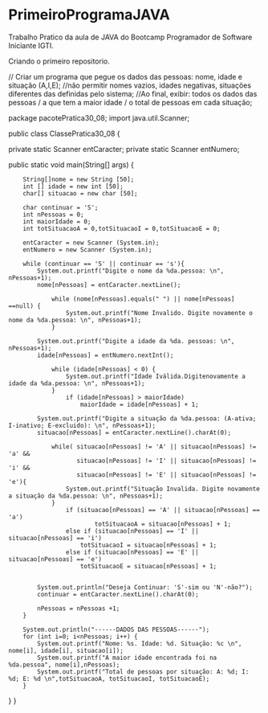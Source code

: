 # PrimeiroProgramaJAVA
Trabalho Pratico da aula de JAVA do Bootcamp Programador de Software Iniciante IGTI.

Criando o primeiro repositorio.

// Criar um programa que pegue os dados das pessoas: nome, idade e situação (A,I,E);
//não permitir nomes vazios, idades negativas, situações diferentes das definidas pelo sistema;
//Ao final, exibir: todos os dados das pessoas / a que tem a maior idade / o total de pessoas em cada situação;
		

package pacotePratica30_08;
import java.util.Scanner;

public class ClassePratica30_08 {

private static Scanner entCaracter;
private static Scanner entNumero;

public static void main(String[] args) {
	
		String[]nome = new String [50];
		int [] idade = new int [50];
		char[] situacao = new char [50];
		
		char continuar = 'S';
		int nPessoas = 0;
		int maiorIdade = 0;
		int totSituacaoA = 0,totSituacaoI = 0,totSituacaoE = 0; 
		
		entCaracter = new Scanner (System.in);
		entNumero = new Scanner (System.in);
		
		while (continuar == 'S' || continuar == 's'){
			System.out.printf("Digite o nome da %da.pessoa: \n", nPessoas+1);
			nome[nPessoas] = entCaracter.nextLine();
			
				while (nome[nPessoas].equals(" ") || nome[nPessoas] ==null) {
					System.out.printf("Nome Invalido. Digite novamente o nome da %da.pessoa: \n", nPessoas+1);
				}
				
			System.out.printf("Digite a idade da %da. pessoas: \n", nPessoas+1);
			idade[nPessoas] = entNumero.nextInt();
			
				while (idade[nPessoas] < 0) {
					System.out.printf("Idade Iválida.Digitenovamente a idade da %da.pessoa: \n", nPessoas+1);
				}
					if (idade[nPessoas] > maiorIdade)
						maiorIdade = idade[nPessoas] + 1;
			
			System.out.printf("Digite a situação da %da.pessoa: (A-ativa; I-inativo; E-excluido): \n", nPessoas+1);
			situacao[nPessoas] = entCaracter.nextLine().charAt(0);
			
				while( situacao[nPessoas] != 'A' || situacao[nPessoas] != 'a' &&
					   situacao[nPessoas] != 'I' || situacao[nPessoas] != 'i' &&
					   situacao[nPessoas] != 'E' || situacao[nPessoas] != 'e'){
					System.out.printf("Situação Invalida. Digite novamente a situação da %da.pessoa: \n", nPessoas+1);
				}
					if (situacao[nPessoas] == 'A' || situacao[nPessoas] == 'a')
							totSituacaoA = situacao[nPessoas] + 1;
					else if (situacao[nPessoas] == 'I' || situacao[nPessoas] == 'i')
						totSituacaoI = situacao[nPessoas] + 1;
					else if (situacao[nPessoas] == 'E' || situacao[nPessoas] == 'e')
						totSituacaoE = situacao[nPessoas] + 1;
		
		
			System.out.println("Deseja Continuar: 'S'-sim ou 'N'-não?");
			continuar = entCaracter.nextLine().charAt(0);
			
			nPessoas = nPessoas +1;
		}

		System.out.println("------DADOS DAS PESSOAS------");
		for (int i=0; i<nPessoas; i++) {
			System.out.printf("Nome: %s. Idade: %d. Situação: %c \n", nome[i], idade[i], situacao[i]);
			System.out.printf("A maior idade encontrada foi na %da.pessoa", nome[i],nPessoas);
			System.out.printf("Total de pessoas por situação: A: %d; I: %d; E: %d \n",totSituacaoA, totSituacaoI, totSituacaoE);
		}
}
}
